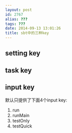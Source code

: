 ```yaml
---
layout: post
id: 2767
alias: ???
tags: ???
date: 2014-09-13 13:01:26
title: sbt中的三种key
---
```


## setting key

## task key

## input key

默认只提供了下面4个input key:

1. run
2. runMain
3. testOnly
4. testQuick


